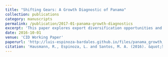 ```yaml
---
title: "Shifting Gears: A Growth Diagnostic of Panama"
collection: publications
category: manuscripts
permalink: /publication/2017-01-panama-growth-diagnostics
excerpt: 'This paper explores export diversification opportunities and studies the potential binding constraints that Panama can run into in the process of shifting gears towards a sustainable economic growth. We recommend that Panama must increase its stock of human capital by improving the quality of education and removing restrictions to high-skilled immigraton. In addition, Panama must strengthen its institutions and reduce red tape and corruption, which most firms considered the most binding constraint to growth.'
date: 2016-10-01
venue: 'CID Working Paper'
paperurl: 'http://luis-espinoza-bardales.github.io/files/panama_growth_diagnostics_wp_325.pdf'
citation: 'Hausmann, R., Espinoza, L. and Santos, M. A. (2016). &quot;Shifting Gears: A Growth Diagnostic of Panama.&quot; <i>CID Working Paper</i>. No. 325.'
---
```

